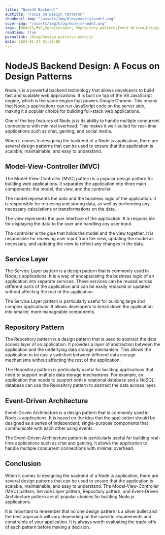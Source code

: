 ```yaml
---
title: "NodeJS Backend!"
subtitle: "Focus on Design Pattersn"
thumbnail-img: "/assets/img/blog/nodejs/node1.png"
cover-img: "/assets/img/blog/nodejs/node2.png"
tags: [NodeJS,MVC,ServiceLayer, Repository pattern,Event-driven,Design Pattersn,Nodejs]
readtime: true
permalink: /blog/Design-pattersn-nodejs/
date: 2023-01-27 01:28:00
---
```


# NodeJS Backend Design: A Focus on Design Patterns


Node.js is a powerful backend technology that allows developers to build fast and scalable web applications. It is built on top of the V8 JavaScript engine, which is the same engine that powers Google Chrome. This means that Node.js applications can run JavaScript code on the server side, making it a popular choice for building full-stack web applications.

One of the key features of Node.js is its ability to handle multiple concurrent connections with minimal overhead. This makes it well-suited for real-time applications such as chat, gaming, and social media.

When it comes to designing the backend of a Node.js application, there are several design patterns that can be used to ensure that the application is scalable, maintainable, and easy to understand.

## Model-View-Controller (MVC)

The Model-View-Controller (MVC) pattern is a popular design pattern for building web applications. It separates the application into three main components: the model, the view, and the controller.

The model represents the data and the business logic of the application. It is responsible for retrieving and storing data, as well as performing any necessary calculations or transformations on the data.

The view represents the user interface of the application. It is responsible for displaying the data to the user and handling any user input.

The controller is the glue that holds the model and the view together. It is responsible for receiving user input from the view, updating the model as necessary, and updating the view to reflect any changes in the data.

## Service Layer

The Service Layer pattern is a design pattern that is commonly used in Node.js applications. It is a way of encapsulating the business logic of an application into separate services. These services can be reused across different parts of the application and can be easily replaced or updated without affecting the rest of the application.

The Service Layer pattern is particularly useful for building large and complex applications. It allows developers to break down the application into smaller, more manageable components.

## Repository Pattern

The Repository pattern is a design pattern that is used to abstract the data access layer of an application. It provides a layer of abstraction between the application and the underlying data storage mechanism. This allows the application to be easily switched between different data storage mechanisms without affecting the rest of the application.

The Repository pattern is particularly useful for building applications that need to support multiple data storage mechanisms. For example, an application that needs to support both a relational database and a NoSQL database can use the Repository pattern to abstract the data access layer.

## Event-Driven Architecture

Event-Driven Architecture is a design pattern that is commonly used in Node.js applications. It is based on the idea that the application should be designed as a series of independent, single-purpose components that communicate with each other using events.

The Event-Driven Architecture pattern is particularly useful for building real-time applications such as chat and gaming. It allows the application to handle multiple concurrent connections with minimal overhead.

## Conclusion

When it comes to designing the backend of a Node.js application, there are several design patterns that can be used to ensure that the application is scalable, maintainable, and easy to understand. The Model-View-Controller (MVC) pattern, Service Layer pattern, Repository pattern, and Event-Driven Architecture pattern are all popular choices for building Node.js applications.

It is important to remember that no one design pattern is a silver bullet and the best approach will vary depending on the specific requirements and constraints of your application. It is always worth evaluating the trade-offs of each pattern before making a decision.
